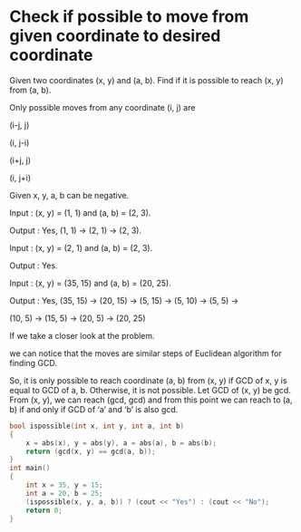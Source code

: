# Check if possible to move from given coordinate to desired coordinate

Given two coordinates (x, y) and (a, b). Find if it is possible to reach (x, y) from (a, b).
  
Only possible moves from any coordinate (i, j) are

(i-j, j)
  
(i, j-i)
  
(i+j, j)
  
(i, j+i)
  
Given x, y, a, b can be negative.
  
Input : (x, y) = (1, 1) and  (a, b) = (2, 3).
  
Output : Yes, (1, 1) -> (2, 1) -> (2, 3).
  
Input : (x, y) = (2, 1) and  (a, b) = (2, 3).
  
Output : Yes.
  
Input : (x, y) = (35, 15) and  (a, b) = (20, 25).
  
Output : Yes, (35, 15) -> (20, 15) -> (5, 15) -> (5, 10) -> (5, 5) ->
  
(10, 5) -> (15, 5) -> (20, 5) -> (20, 25)
  
If we take a closer look at the problem.
  
we can notice that the moves are similar steps of Euclidean algorithm for finding GCD.
  
So, it is only possible to reach coordinate (a, b) from (x, y) if GCD of x, y is equal to GCD of a, b.
Otherwise, it is not possible.
Let GCD of (x, y) be gcd. From (x, y), we can reach (gcd, gcd) and from this point
we can reach to (a, b) if and only if GCD of ‘a’ and ‘b’ is also gcd.
```cpp 
bool ispossible(int x, int y, int a, int b) 
{ 
    x = abs(x), y = abs(y), a = abs(a), b = abs(b); 
    return (gcd(x, y) == gcd(a, b)); 
} 
int main() 
{ 
    int x = 35, y = 15; 
    int a = 20, b = 25; 
    (ispossible(x, y, a, b)) ? (cout << "Yes") : (cout << "No"); 
    return 0; 
} 
```

